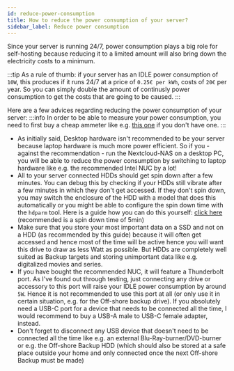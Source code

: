 ```yaml
---
id: reduce-power-consumption
title: How to reduce the power consumption of your server?
sidebar_label: Reduce power consumption
---
```

Since your server is running 24/7, power consumption plays a big role for self-hosting because reducing it to a limited amount will also bring down the electricity costs to a minimum.

:::tip
As a rule of thumb: if your server has an IDLE power consumption of `10W`, this produces if it runs 24/7 at a price of `0.25€ per kWh`, costs of `20€` per year. So you can simply double the amount of continusly power consumption to get the costs that are going to be caused.
:::

Here are a few advices regarding reducing the power consumption of your server:
:::info
In order to be able to measure your power consumption, you need to first buy a cheap ammeter like e.g. [this one](https://geizhals.eu/brennenstuhl-primera-line-pm231e-energiekostenmessgeraet-1506600-a945626.html) if you don't have one.
:::
- As initially said, Desktop hardware isn't recommended to be your server because laptop hardware is much more power efficient. So if you - against the recommendation - run the Nextcloud-NAS on a desktop PC, you will be able to reduce the power consumption by switching to laptop hardware like e.g. the recommended Intel NUC by a lot!
- All to your server connected HDDs should get spin down after a few minutes. You can debug this by checking if your HDDs still vibrate after a few minutes in which they don't get accessed. If they don't spin down, you may switch the enclosure of the HDD with a model that does this automatically or you might be able to configure the spin down time with the `hdparm` tool. Here is a guide how you can do this yourself: [click here](https://askubuntu.com/a/39764) (recommended is a spin down time of 5min)
- Make sure that you store your most important data on a SSD and not on a HDD (as recommended by this guide) because it will often get accessed and hence most of the time will be active hence you will want this drive to draw as less Watt as possible. But HDDs are completely well suited as Backup targets and storing unimportant data like e.g. digitalized movies and series.
- If you have bought the recommended NUC, it will feature a Thunderbolt port. As I've found out through testing, just connecting any drive or accessory to this port will raise your IDLE power consumption by around `5W`. Hence it is not recommended to use this port at all (or only use it in certain situation, e.g. for the Off-shore backup drive). If you absolutely need a USB-C port for a device that needs to be connected all the time, I would recommend to buy a USB-A male to USB-C female adapter, instead.
- Don't forget to disconnect any USB device that doesn't need to be connected all the time like e.g. an external Blu-Ray-burner/DVD-burner or e.g. the Off-shore Backup HDD (which should also be stored at a safe place outside your home and only connected once the next Off-shore Backup must be made)